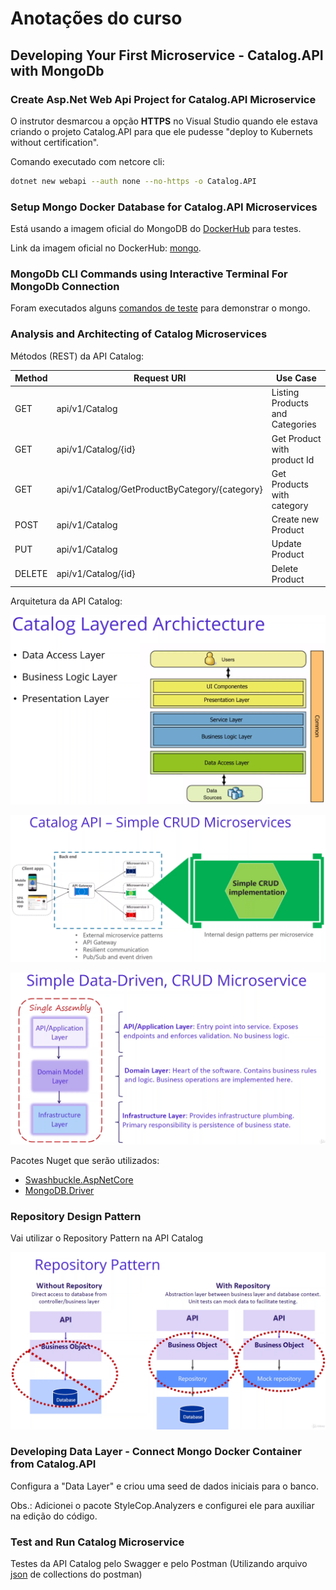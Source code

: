 # Anotações do curso

## Developing Your First Microservice - Catalog.API with MongoDb

### Create Asp.Net Web Api Project for Catalog.API Microservice

O instrutor desmarcou a opção **HTTPS** no Visual Studio quando ele estava criando o projeto Catalog.API para que ele pudesse "deploy to Kubernets without certification".

Comando executado com netcore cli:

```bash
dotnet new webapi --auth none --no-https -o Catalog.API
```

### Setup Mongo Docker Database for Catalog.API Microservices

Está usando a imagem oficial do MongoDB do [DockerHub](https://hub.docker.com/) para testes.

Link da imagem oficial no DockerHub: [mongo](https://hub.docker.com/_/mongo).

### MongoDb CLI Commands using Interactive Terminal For MongoDb Connection

Foram executados alguns [comandos de teste](16-Comandos-Testados.md) para demonstrar o mongo.

### Analysis and Architecting of Catalog Microservices

Métodos (REST) da API Catalog:

| Method | Request URI                                    | Use Case                        |
| ------ | ---------------------------------------------- | ------------------------------- |
| GET    | api/v1/Catalog                                 | Listing Products and Categories |
| GET    | api/v1/Catalog/{id}                            | Get Product with product Id     |
| GET    | api/v1/Catalog/GetProductByCategory/{category} | Get Products with category      |
| POST   | api/v1/Catalog                                 | Create new Product              |
| PUT    | api/v1/Catalog                                 | Update Product                  |
| DELETE | api/v1/Catalog/{id}                            | Delete Product                  |

Arquitetura da API Catalog:

![Catalog Layered Archictecture](images/catalog-layered-archictecture.png)

![Simple CRUD Microservices](images/simple-crud-microservices.png)

![Simple Data-Driven, CRUD Microservice](images/simple-data-driven-crud-microservice.png)

Pacotes Nuget que serão utilizados:

- [Swashbuckle.AspNetCore](https://www.nuget.org/packages/Swashbuckle.AspNetCore/)
- [MongoDB.Driver](https://www.nuget.org/packages/mongodb.driver)

### Repository Design Pattern

Vai utilizar o Repository Pattern na API Catalog

![Repository Pattern](images/repository-pattern.png)

### Developing Data Layer - Connect Mongo Docker Container from Catalog.API

Configura a "Data Layer" e criou uma seed de dados iniciais para o banco.

Obs.: Adicionei o pacote StyleCop.Analyzers e configurei ele para auxiliar na edição do código.

### Test and Run Catalog Microservice

Testes da API Catalog pelo Swagger e pelo Postman (Utilizando arquivo [json](Resources/23-Microservices.Net.postman_collection.json) de collections do postman)
